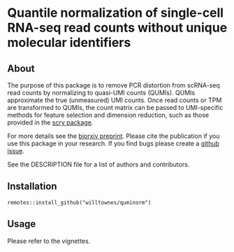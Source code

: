 # Quantile normalization of single-cell RNA-seq read counts without unique molecular identifiers

## About

The purpose of this package is to remove PCR distortion from scRNA-seq read counts by normalizing to quasi-UMI counts (QUMIs). QUMIs approximate the true (unmeasured) UMI counts. Once read counts or TPM are transformed to QUMIs, the count matrix can be passed to UMI-specific methods for feature selection and dimension reduction, such as those provided in the [scry package](https://bioconductor.org/packages/release/bioc/html/scry.html).

For more details see the [biorxiv preprint](https://www.biorxiv.org/content/10.1101/817031v1). Please cite the publication if you use this package in your research. If you find bugs please create a [github issue](https://github.com/willtownes/quminorm-paper/issues).

See the DESCRIPTION file for a list of authors and contributors.

## Installation

```{r}
remotes::install_github("willtownes/quminorm")
```

## Usage

Please refer to the vignettes.
